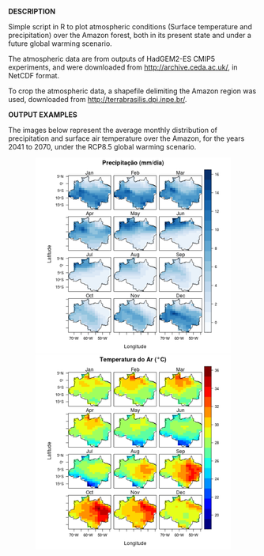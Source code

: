 **DESCRIPTION**

Simple script in R to plot atmospheric conditions (Surface temperature and precipitation) over the Amazon forest, both in its present state and under a future global warming scenario.

The atmospheric data are from outputs of HadGEM2-ES CMIP5 experiments, and were downloaded from http://archive.ceda.ac.uk/, in NetCDF format.

To crop the atmospheric data, a shapefile delimiting the Amazon region was used, downloaded from http://terrabrasilis.dpi.inpe.br/.



**OUTPUT EXAMPLES**

The images below represent the average monthly distribution of precipitation and surface air temperature over the Amazon, for the years 2041 to 2070, under the RCP8.5 global warming scenario. 

<p align="middle">
  <img src="pr_rcp85_amz_clim_41-70.png" width="395" />
  <img src="tas_rcp85_amz_clim_41-70.png" width="395" /> 	
</p



